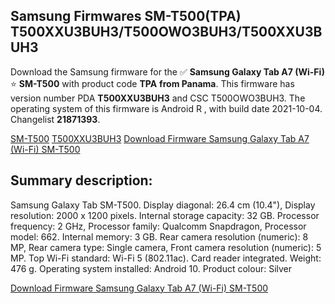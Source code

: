 <h2>Samsung Firmwares SM-T500(TPA) T500XXU3BUH3/T500OWO3BUH3/T500XXU3BUH3</h2>
Download the Samsung firmware for the ✅ <strong>Samsung Galaxy Tab A7 (Wi-Fi) </strong> ⭐ <strong>SM-T500</strong> with product code <strong>TPA</strong> <strong> from Panama</strong>. This firmware has version number PDA <strong>T500XXU3BUH3</strong> and CSC T500OWO3BUH3. The operating system of this firmware is Android R , with build date 2021-10-04. Changelist <strong>21871393</strong>.


[SM-T500](https://samfirm.shop/samsung/model/SM-T500)
[T500XXU3BUH3](https://samfirm.shop/samsung/pda/T500XXU3BUH3)
[Download Firmware Samsung Galaxy Tab A7 (Wi-Fi) SM-T500](https://samfirm.shop/samsung/firmware/462256)
<h2>Summary description:</h2>
<p>Samsung Galaxy Tab SM-T500. Display diagonal: 26.4 cm (10.4"), Display resolution: 2000 x 1200 pixels. Internal storage capacity: 32 GB. Processor frequency: 2 GHz, Processor family: Qualcomm Snapdragon, Processor model: 662. Internal memory: 3 GB. Rear camera resolution (numeric): 8 MP, Rear camera type: Single camera, Front camera resolution (numeric): 5 MP. Top Wi-Fi standard: Wi-Fi 5 (802.11ac). Card reader integrated. Weight: 476 g. Operating system installed: Android 10. Product colour: Silver</p>


[Download Firmware Samsung Galaxy Tab A7 (Wi-Fi) SM-T500](https://samfirm.shop/samsung/firmware/462256)
